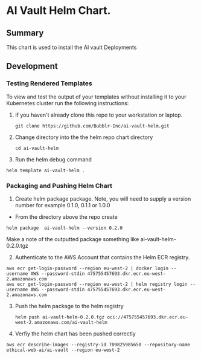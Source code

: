 # AI Vault Helm Chart.
## Summary
This chart is used to install the AI vault Deployments

## Development
### Testing Rendered Templates

To view and test the output of your templates without installing it to your Kubernetes cluster run the following instructions:

1. If you haven't already clone this repo to your workstation or laptop.
   ```
   git clone https://github.com/Bubblr-Inc/ai-vault-helm.git
   ```
2. Change directory into the the helm repo chart directory
   ```
   cd ai-vault-helm
   ```
3. Run the helm debug command
```
helm template ai-vault-helm .
```

### Packaging and Pushing Helm Chart
1. Create helm package package.
   Note, you will need to supply a version number for example 0.1.0, 0.1.1 or 1.0.0
-  From the directory above the repo create 
```
helm package  ai-vault-helm --version 0.2.0
```
Make a note of the outputted package something like ai-vault-helm-0.2.0.tgz

2. Authenticate to the AWS Account that contains the Helm ECR registry.

```
aws ecr get-login-password --region eu-west-2 | docker login --username AWS --password-stdin 475755457693.dkr.ecr.eu-west-2.amazonaws.com
aws ecr get-login-password --region eu-west-2 | helm registry login --username AWS --password-stdin 475755457693.dkr.ecr.eu-west-2.amazonaws.com
```

3. Push the helm package to the helm registry
   ```
   helm push ai-vault-helm-0.2.0.tgz oci://475755457693.dkr.ecr.eu-west-2.amazonaws.com/ai-vault-helm
   ```

5. Verfiy the helm chart has been pushed correctly
```
aws ecr describe-images --registry-id 709825985650 --repository-name ethical-web-ai/ai-vault --region eu-west-2
```
